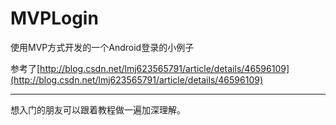 # MVPLogin
使用MVP方式开发的一个Android登录的小例子

参考了[http://blog.csdn.net/lmj623565791/article/details/46596109](http://blog.csdn.net/lmj623565791/article/details/46596109)

----------
想入门的朋友可以跟着教程做一遍加深理解。